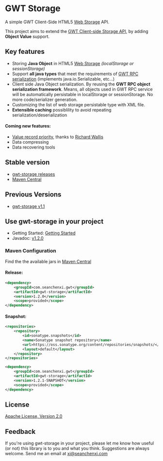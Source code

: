 # GWT Storage

A simple GWT Client-Side HTML5 [Web Storage](http://www.w3.org/TR/webstorage/) API.

This project aims to extend the [GWT Client-side Storage API](http://www.gwtproject.org/doc/latest/DevGuideHtml5Storage.html), by adding **Object Value** support.



## Key features
  * Storing **Java Object** in HTML5 [Web Storage](http://www.w3.org/TR/webstorage/) _(localStorage or sessionStorage)_
  * Support **all java types** that meet the requirements of [GWT RPC serialization](http://www.gwtproject.org/doc/latest/tutorial/RPC.html#serialize) (implements java.io.Serializable, etc...)
  * Client side Java Object serialization. By reusing the **GWT RPC object serialization framework**. Means, all objects used in GWT RPC service will be automatically persistable in localStorage or sessionStorage. No more code/serializer generation.
  * Customizing the list of web storage persistable type with XML file.
  * **Extensible caching** possiblility to avoid repeating serialization/deserialization
  
#### Coming new features: 
  * [Value record priority](https://github.com/seanchenxi/gwt-storage/pull/3), thanks to [Richard Wallis](https://github.com/rdwallis)
  * Data compressing
  * Data recovering tools

## Stable version
  * [gwt-storage releases](https://github.com/seanchenxi/gwt-storage/releases/) 
  * [Maven Central](http://search.maven.org/#search%7Cga%7C1%7Ccom.seanchenxi.gwt)

## Previous Versions
  * [gwt-storage v1.1](https://github.com/seanchenxi/gwt-storage/releases/tag/v1.1)
  

## Use gwt-storage in your project
  * Getting Started: <a target="_blank" href="https://github.com/seanchenxi/gwt-storage/wiki/Getting-Started">Getting Started</a>
  * Javadoc: <a target="_blank" href="http://seanchenxi.github.io/gwt-storage/javadoc/1.2.0/">v1.2.0</a><br/>

### Maven Configuration
Find the the available jars in [Maven Central](http://search.maven.org/#search%7Cga%7C1%7Ccom.seanchenxi.gwt)

#### Release:
```xml
<dependency>
    <groupId>com.seanchenxi.gwt</groupId>
    <artifactId>gwt-storage</artifactId>
    <version>1.2.0</version>
    <scope>provided</scope>
</dependency>
```

#### Snapshot:
```xml
<repositories>
    <repository>
        <id>sonatype.snapshots</id>
        <name>Sonatype snapshot repository</name>
        <url>https://oss.sonatype.org/content/repositories/snapshots/</url>
        <layout>default</layout>
    </repository>
</repositories>

<dependency>
    <groupId>com.seanchenxi.gwt</groupId>
    <artifactId>gwt-storage</artifactId>
    <version>1.2.1-SNAPSHOT</version>
    <scope>provided</scope>
</dependency>
```


## License
  [Apache License, Version 2.0](http://www.apache.org/licenses/LICENSE-2.0)


## Feedback
  If you're using gwt-storage in your project, please let me know how useful (or not) this library is to you and what you think.
  Suggestions are always welcome. Send me an email at [xi@seanchenxi.com](mailto:xi@seanchenxi.com)
